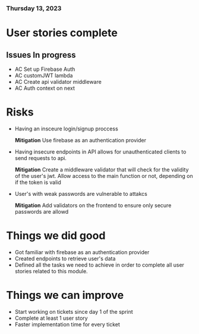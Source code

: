 ### Thursday 13, 2023

# User stories complete

## Issues In progress

- AC  Set up Firebase Auth 
- AC  customJWT lambda
- AC  Create api validator middleware
- AC  Auth context on next
 
# Risks

* Having an insceure login/signup proccess 
 
    **Mitigation** Use firebase as an authentication provider
    
* Having insecure endpoints in API allows for unauthenticated clients to send requests to api.
 
    **Mitigation** Create a middleware validator that will check for the validity of the user's jwt. Allow access to the main function or not, depending on 
    if the token is valid

* User's with weak passwords are vulnerable to attakcs
 
    **Mitigation** Add validators on the frontend to ensure only secure passwords are allowd


# Things we did good 
 
- Got familiar with firebase as an authentication provider 
- Created endpoints to retrieve user's data 
- Defined all the tasks we need to achieve in order to complete all user stories related to this module.

# Things we can improve

- Start working on tickets since day 1 of the sprint
- Complete at least 1 user story 
- Faster implementation time for every ticket
